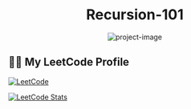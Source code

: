 <h1 align="center" id="title">Recursion-101</h1>

<p align="center"><img src="https://socialify.git.ci/thepratikguptaa/recursion-101/image?custom_description=Learning+and+Practicing+Recursion+while+solving+LeetCode+problems&amp;description=1&amp;font=Jost&amp;language=1&amp;logo=https%3A%2F%2Fimg.icons8.com%2F%3Fsize%3D100%26id%3DrL6Gid046qLz%26format%3Dpng%26color%3D000000&amp;name=1&amp;owner=1&amp;pattern=Circuit+Board&amp;theme=Light" alt="project-image"></p>

## 🧑‍💻 My LeetCode Profile

[![LeetCode](https://img.shields.io/badge/LeetCode-thepratikguptaa-blue?style=for-the-badge&logo=leetcode)](https://leetcode.com/u/thepratikguptaa/)

[![LeetCode Stats](https://img.shields.io/badge/dynamic/json?style=for-the-badge&labelColor=grey&color=blue&label=Solved&query=solved&url=https%3A%2F%2Fleetcode-badge.vercel.app%2Fapi%2Fusers%2Fthepratikguptaa&logo=leetcode&logoColor=yellow)](https://leetcode.com/u/thepratikguptaa/)